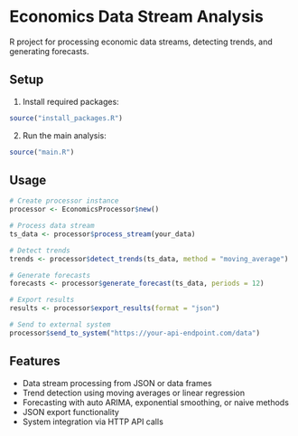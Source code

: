 # Economics Data Stream Analysis

R project for processing economic data streams, detecting trends, and generating forecasts.

## Setup

1. Install required packages:
```r
source("install_packages.R")
```

2. Run the main analysis:
```r
source("main.R")
```

## Usage

```r
# Create processor instance
processor <- EconomicsProcessor$new()

# Process data stream
ts_data <- processor$process_stream(your_data)

# Detect trends
trends <- processor$detect_trends(ts_data, method = "moving_average")

# Generate forecasts
forecasts <- processor$generate_forecast(ts_data, periods = 12)

# Export results
results <- processor$export_results(format = "json")

# Send to external system
processor$send_to_system("https://your-api-endpoint.com/data")
```

## Features

- Data stream processing from JSON or data frames
- Trend detection using moving averages or linear regression
- Forecasting with auto ARIMA, exponential smoothing, or naive methods
- JSON export functionality
- System integration via HTTP API calls